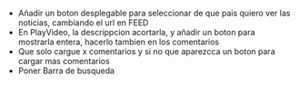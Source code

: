 * Añadir un boton desplegable para seleccionar de que pais quiero ver las noticias, cambiando el url en FEED
* En PlayVideo, la descrippcion acortarla, y añadir un boton para mostrarla entera, hacerlo tambien en los comentarios
* Que solo cargue x comentarios y si no que aparezcca un boton para cargar mas comentarios
* Poner Barra de busqueda